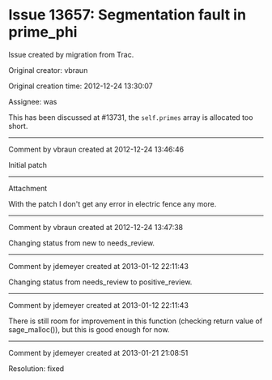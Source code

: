 # Issue 13657: Segmentation fault in prime_phi

Issue created by migration from Trac.

Original creator: vbraun

Original creation time: 2012-12-24 13:30:07

Assignee: was

This has been discussed at #13731, the `self.primes` array is allocated too short.



---

Comment by vbraun created at 2012-12-24 13:46:46

Initial patch


---

Attachment

With the patch I don't get any error in electric fence any more.


---

Comment by vbraun created at 2012-12-24 13:47:38

Changing status from new to needs_review.


---

Comment by jdemeyer created at 2013-01-12 22:11:43

Changing status from needs_review to positive_review.


---

Comment by jdemeyer created at 2013-01-12 22:11:43

There is still room for improvement in this function (checking return value of sage_malloc()), but this is good enough for now.


---

Comment by jdemeyer created at 2013-01-21 21:08:51

Resolution: fixed
